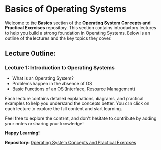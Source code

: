 # Basics of Operating Systems

Welcome to the **Basics** section of the **Operating System Concepts and Practical Exercises** repository. This section contains introductory lectures to help you build a strong foundation in Operating Systems. Below is an outline of the lectures and the key topics they cover.

## Lecture Outline:

### Lecture 1: Introduction to Operating Systems
- What is an Operating System?
- Problems happen in the absence of OS
- Basic Functions of an OS (Interface, Resource Management)


Each lecture contains detailed explanations, diagrams, and practical examples to help you understand the concepts better. You can click on each lecture to explore the full content and start learning.

Feel free to explore the content, and don't hesitate to contribute by adding your notes or sharing your knowledge!


**Happy Learning!**

**Repository:** [Operating System Concepts and Practical Exercises](https://github.com/ankita34359/Operating-System-Concepts-and-Practical-Exercises)
